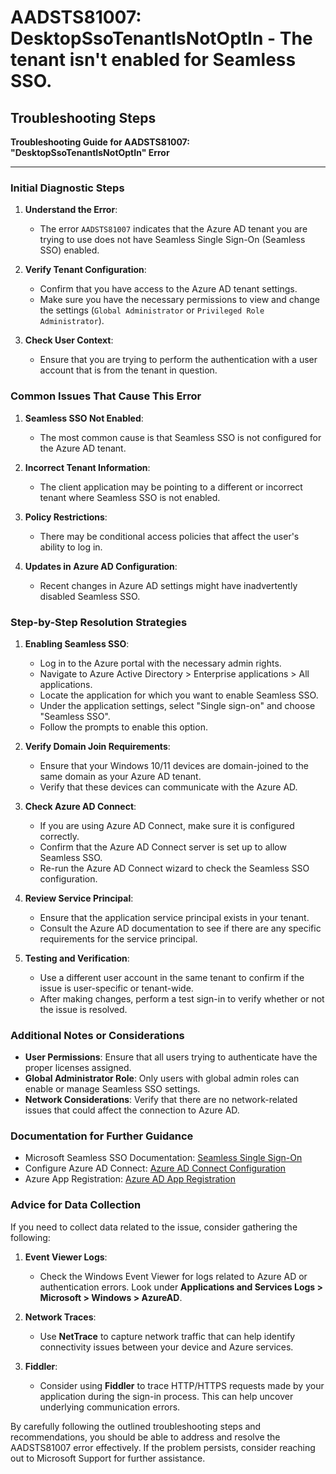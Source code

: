 # AADSTS81007: DesktopSsoTenantIsNotOptIn - The tenant isn't enabled for Seamless SSO.


## Troubleshooting Steps
**Troubleshooting Guide for AADSTS81007: "DesktopSsoTenantIsNotOptIn" Error**

---

### Initial Diagnostic Steps

1. **Understand the Error**:
   - The error `AADSTS81007` indicates that the Azure AD tenant you are trying to use does not have Seamless Single Sign-On (Seamless SSO) enabled.

2. **Verify Tenant Configuration**:
   - Confirm that you have access to the Azure AD tenant settings.
   - Make sure you have the necessary permissions to view and change the settings (`Global Administrator` or `Privileged Role Administrator`).

3. **Check User Context**:
   - Ensure that you are trying to perform the authentication with a user account that is from the tenant in question.

### Common Issues That Cause This Error

1. **Seamless SSO Not Enabled**:
   - The most common cause is that Seamless SSO is not configured for the Azure AD tenant.

2. **Incorrect Tenant Information**:
   - The client application may be pointing to a different or incorrect tenant where Seamless SSO is not enabled.

3. **Policy Restrictions**:
   - There may be conditional access policies that affect the user's ability to log in.

4. **Updates in Azure AD Configuration**:
   - Recent changes in Azure AD settings might have inadvertently disabled Seamless SSO.

### Step-by-Step Resolution Strategies

1. **Enabling Seamless SSO**:
   - Log in to the Azure portal with the necessary admin rights.
   - Navigate to Azure Active Directory > Enterprise applications > All applications.
   - Locate the application for which you want to enable Seamless SSO.
   - Under the application settings, select "Single sign-on" and choose "Seamless SSO".
   - Follow the prompts to enable this option.

2. **Verify Domain Join Requirements**:
   - Ensure that your Windows 10/11 devices are domain-joined to the same domain as your Azure AD tenant.
   - Verify that these devices can communicate with the Azure AD.

3. **Check Azure AD Connect**:
   - If you are using Azure AD Connect, make sure it is configured correctly.
   - Confirm that the Azure AD Connect server is set up to allow Seamless SSO.
   - Re-run the Azure AD Connect wizard to check the Seamless SSO configuration.

4. **Review Service Principal**:
   - Ensure that the application service principal exists in your tenant.
   - Consult the Azure AD documentation to see if there are any specific requirements for the service principal.

5. **Testing and Verification**:
   - Use a different user account in the same tenant to confirm if the issue is user-specific or tenant-wide.
   - After making changes, perform a test sign-in to verify whether or not the issue is resolved.

### Additional Notes or Considerations

- **User Permissions**: Ensure that all users trying to authenticate have the proper licenses assigned.
- **Global Administrator Role**: Only users with global admin roles can enable or manage Seamless SSO settings.
- **Network Considerations**: Verify that there are no network-related issues that could affect the connection to Azure AD.

### Documentation for Further Guidance

- Microsoft Seamless SSO Documentation: [Seamless Single Sign-On](https://docs.microsoft.com/en-us/azure/active-directory/hybrid/hybrid-azure-ad-sso)
- Configure Azure AD Connect: [Azure AD Connect Configuration](https://docs.microsoft.com/en-us/azure/active-directory/hybrid/deploy-connect-install-new)
- Azure App Registration: [Azure AD App Registration](https://docs.microsoft.com/en-us/azure/active-directory/develop/quickstart-register-app)

### Advice for Data Collection

If you need to collect data related to the issue, consider gathering the following:

1. **Event Viewer Logs**:
   - Check the Windows Event Viewer for logs related to Azure AD or authentication errors. Look under **Applications and Services Logs > Microsoft > Windows > AzureAD**.

2. **Network Traces**:
   - Use **NetTrace** to capture network traffic that can help identify connectivity issues between your device and Azure services.

3. **Fiddler**:
   - Consider using **Fiddler** to trace HTTP/HTTPS requests made by your application during the sign-in process. This can help uncover underlying communication errors.

By carefully following the outlined troubleshooting steps and recommendations, you should be able to address and resolve the AADSTS81007 error effectively. If the problem persists, consider reaching out to Microsoft Support for further assistance.